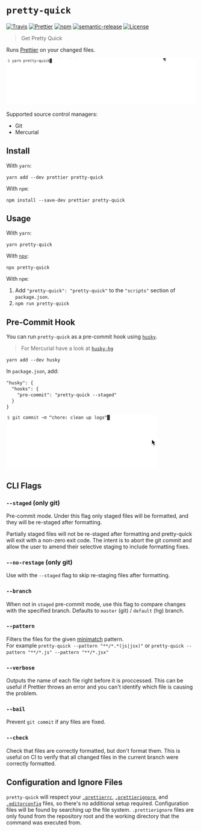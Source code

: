 # `pretty-quick`

[![Travis](https://img.shields.io/travis/azz/pretty-quick.svg?style=flat-square)](https://travis-ci.org/azz/pretty-quick)
[![Prettier](https://img.shields.io/badge/code_style-prettier-ff69b4.svg?style=flat-square)](https://github.com/prettier/prettier)
[![npm](https://img.shields.io/npm/v/pretty-quick.svg?style=flat-square)](https://npmjs.org/pretty-quick)
[![semantic-release](https://img.shields.io/badge/%20%20%F0%9F%93%A6%F0%9F%9A%80-semantic--release-e10079.svg?style=flat-square)](https://github.com/semantic-release/semantic-release)
[![License](https://img.shields.io/badge/license-MIT-blue.svg?style=flat-square)](LICENSE)

> Get Pretty Quick

Runs [Prettier](https://prettier.io) on your changed files.

![demo](./img/demo.gif)

Supported source control managers:

-   Git
-   Mercurial

## Install

With `yarn`:

```shellsession
yarn add --dev prettier pretty-quick
```

With `npm`:

```shellsession
npm install --save-dev prettier pretty-quick
```

## Usage

With `yarn`:

```shellsession
yarn pretty-quick
```

With [`npx`](https://npm.im/npx):

```shellsession
npx pretty-quick
```

With `npm`:

1. Add `"pretty-quick": "pretty-quick"` to the `"scripts"` section of `package.json`.
2. `npm run pretty-quick`

## Pre-Commit Hook

You can run `pretty-quick` as a pre-commit hook using [`husky`](https://github.com/typicode/husky).

> For Mercurial have a look at [`husky-hg`](https://github.com/TobiasTimm/husky-hg)

```shellstream
yarn add --dev husky
```

In `package.json`, add:

```
"husky": {
  "hooks": {
    "pre-commit": "pretty-quick --staged"
  }
}
```

![demo](./img/precommit.gif)

## CLI Flags

### `--staged` (only git)

Pre-commit mode. Under this flag only staged files will be formatted, and they will be re-staged after formatting.

Partially staged files will not be re-staged after formatting and pretty-quick will exit with a non-zero exit code. The intent is to abort the git commit and allow the user to amend their selective staging to include formatting fixes.

### `--no-restage` (only git)

Use with the `--staged` flag to skip re-staging files after formatting.

### `--branch`

When not in `staged` pre-commit mode, use this flag to compare changes with the specified branch. Defaults to `master` (git) / `default` (hg) branch.

### `--pattern`

Filters the files for the given [minimatch](https://github.com/isaacs/minimatch) pattern.  
For example `pretty-quick --pattern "**/*.*(js|jsx)"` or `pretty-quick --pattern "**/*.js" --pattern "**/*.jsx"`

### `--verbose`

Outputs the name of each file right before it is proccessed. This can be useful if Prettier throws an error and you can't identify which file is causing the problem.

### `--bail`

Prevent `git commit` if any files are fixed.

### `--check`

Check that files are correctly formatted, but don't format them. This is useful on CI to verify that all changed files in the current branch were correctly formatted.

<!-- Undocumented = Unsupported :D

### `--config`

Path to a `.prettierrc` file.

### `--since`

A SCM revision such as a git commit hash or ref.

For example `pretty-quick --since HEAD` will format only staged files.

-->

## Configuration and Ignore Files

`pretty-quick` will respect your [`.prettierrc`](https://prettier.io/docs/en/configuration), [`.prettierignore`](https://prettier.io/docs/en/ignore#ignoring-files), and [`.editorconfig`](http://editorconfig.org/) files, so there's no additional setup required. Configuration files will be found by searching up the file system. `.prettierignore` files are only found from the repository root and the working directory that the command was executed from.
